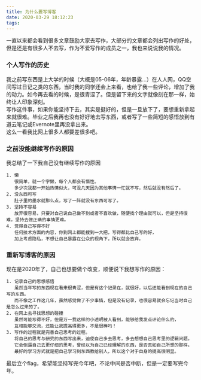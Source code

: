 ```yaml
---
title: 为什么要写博客
date: 2020-03-29 18:12:23
tags:
---
```


一直以来都会看到很多文章鼓励大家去写作，大部分的文章都会列出写作的好处，但是还是有很多人不去写，作为不爱写作的成员之一，我也来说说我的情况。 

### 个人写作的历史
我之前写东西是上大学的时候（大概是05-06年，年龄暴露...）在人人网，QQ空间写过日记之类的东西，当时我的同学还会上来看，也给了我一些评论，增加了我的动力。如今再去看的时候，是很青涩了。但是留下来的文字就像刻在那一样，始终让人印象深刻。  
写作这件事，如果你能坚持下去，其实是挺好的，但是一旦放下了，要想重新拿起来就很难。毕业之后我再也没有好好地去写东西，或者写了一些简短的感悟放到有道云笔记或Evernote里再没拿出来。  
这么一看我比网上很多人都要差很多吧。

### 之前没能继续写作的原因
我总结了一下我自己没有继续写作的原因

    1. 懒  
       很简单，就一个字懒，每个人都会有惰性。
       多少次我都一开始热情似火，可没几天因为其他事情一忙就不写，然后就没有然后了。
    2. 没东西可写      
       肚子里的墨水就那么点，写了一阵就没有东西可写了。
    3. 坚持不容易  
       放弃很容易，只要对自己说自己做不到或者不喜欢做，随便找个理由就可以，但是坚持很难，坚持去做正确的事情更难。
    4. 觉得自己写得不好
       任何技术方面的内容，你到网上都能搜到一大把，写得都比自己写的好，  
       加上考虑隐私，不想让自己暴露在公众的视角下，所以就会放弃。


### 重新写博客的原因
现在是2020年了，自己也想要做个改变，顺便说下我想写作的原因：

    1. 记录自己的思想感悟
       虽然当年写的东西现在看来很青涩，但是有这个记录在，就很好，以后还能看到现在的自己写的东西。  
       而不像之工作这几年，虽然感觉做了不少事情，但是没有记录，也很容易就会忘记当时自己是怎么过来的了。
    2. 在网上去寻找思想的碰撞
       虽然可能写得不好，但是万一我这样的小透明被人看到，能够给我发点评论什么的，
       互相能够交流，还能让我提高得更多，不是很棒吗！
    3. 写作的过程就是完善自己思考的过程。
       将自己的思考与研究的东西写出来，迫使自己多去思考，多去想想自己思考里的逻辑问题。
       它会倒逼自己去更仔细的思考，曾经以为自己已经理解的东西，是否真如自己所想的那样。  
       最好的学习方式就是把自己学习到东西教给别人，所以这个对于自身的提高很明显。
       
最后立个flag，希望能坚持写完今年吧，不论中间是否中断，但是一定要写完今年。
